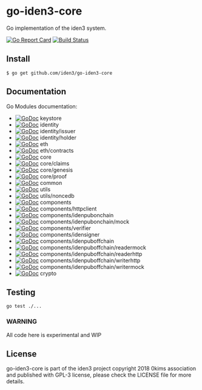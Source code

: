# go-iden3-core

Go implementation of the iden3 system.

[![Go Report Card](https://goreportcard.com/badge/github.com/iden3/go-iden3-core)](https://goreportcard.com/report/github.com/iden3/go-iden3-core)
[![Build Status](https://travis-ci.org/iden3/go-iden3-core.svg?branch=master)](https://travis-ci.org/iden3/go-iden3-core)

## Install
```
$ go get github.com/iden3/go-iden3-core
```

## Documentation

Go Modules documentation:
- [![GoDoc](https://godoc.org/github.com/iden3/go-iden3-core/keystore?status.svg)](https://godoc.org/github.com/iden3/go-iden3-core/keystore) keystore
- [![GoDoc](https://godoc.org/github.com/iden3/go-iden3-core/identity?status.svg)](https://godoc.org/github.com/iden3/go-iden3-core/identity) identity
- [![GoDoc](https://godoc.org/github.com/iden3/go-iden3-core/identity/issuer?status.svg)](https://godoc.org/github.com/iden3/go-iden3-core/identity/issuer) identity/issuer
- [![GoDoc](https://godoc.org/github.com/iden3/go-iden3-core/identity/holder?status.svg)](https://godoc.org/github.com/iden3/go-iden3-core/identity/holder) identity/holder
- [![GoDoc](https://godoc.org/github.com/iden3/go-iden3-core/eth?status.svg)](https://godoc.org/github.com/iden3/go-iden3-core/eth) eth
- [![GoDoc](https://godoc.org/github.com/iden3/go-iden3-core/eth/contracts?status.svg)](https://godoc.org/github.com/iden3/go-iden3-core/eth/contracts) eth/contracts
- [![GoDoc](https://godoc.org/github.com/iden3/go-iden3-core/core?status.svg)](https://godoc.org/github.com/iden3/go-iden3-core/core) core
- [![GoDoc](https://godoc.org/github.com/iden3/go-iden3-core/core/claims?status.svg)](https://godoc.org/github.com/iden3/go-iden3-core/core/claims) core/claims
- [![GoDoc](https://godoc.org/github.com/iden3/go-iden3-core/core/genesis?status.svg)](https://godoc.org/github.com/iden3/go-iden3-core/core/genesis) core/genesis
- [![GoDoc](https://godoc.org/github.com/iden3/go-iden3-core/core/proof?status.svg)](https://godoc.org/github.com/iden3/go-iden3-core/core/proof) core/proof
- [![GoDoc](https://godoc.org/github.com/iden3/go-iden3-core/common?status.svg)](https://godoc.org/github.com/iden3/go-iden3-core/common) common
- [![GoDoc](https://godoc.org/github.com/iden3/go-iden3-core/utils?status.svg)](https://godoc.org/github.com/iden3/go-iden3-core/utils) utils
- [![GoDoc](https://godoc.org/github.com/iden3/go-iden3-core/utils/noncedb?status.svg)](https://godoc.org/github.com/iden3/go-iden3-core/utils/noncedb) utils/noncedb
- [![GoDoc](https://godoc.org/github.com/iden3/go-iden3-core/components?status.svg)](https://godoc.org/github.com/iden3/go-iden3-core/components) components
- [![GoDoc](https://godoc.org/github.com/iden3/go-iden3-core/components/httpclient?status.svg)](https://godoc.org/github.com/iden3/go-iden3-core/components/httpclient) components/httpclient
- [![GoDoc](https://godoc.org/github.com/iden3/go-iden3-core/components/idenpubonchain?status.svg)](https://godoc.org/github.com/iden3/go-iden3-core/components/idenpubonchain) components/idenpubonchain
- [![GoDoc](https://godoc.org/github.com/iden3/go-iden3-core/components/idenpubonchain/mock?status.svg)](https://godoc.org/github.com/iden3/go-iden3-core/components/idenpubonchain/mock) components/idenpubonchain/mock
- [![GoDoc](https://godoc.org/github.com/iden3/go-iden3-core/components/verifier?status.svg)](https://godoc.org/github.com/iden3/go-iden3-core/components/verifier) components/verifier
- [![GoDoc](https://godoc.org/github.com/iden3/go-iden3-core/components/idensigner?status.svg)](https://godoc.org/github.com/iden3/go-iden3-core/components/idensigner) components/idensigner
- [![GoDoc](https://godoc.org/github.com/iden3/go-iden3-core/components/idenpuboffchain?status.svg)](https://godoc.org/github.com/iden3/go-iden3-core/components/idenpuboffchain) components/idenpuboffchain
- [![GoDoc](https://godoc.org/github.com/iden3/go-iden3-core/components/idenpuboffchain/readermock?status.svg)](https://godoc.org/github.com/iden3/go-iden3-core/components/idenpuboffchain/readermock) components/idenpuboffchain/readermock
- [![GoDoc](https://godoc.org/github.com/iden3/go-iden3-core/components/idenpuboffchain/readerhttp?status.svg)](https://godoc.org/github.com/iden3/go-iden3-core/components/idenpuboffchain/readerhttp) components/idenpuboffchain/readerhttp
- [![GoDoc](https://godoc.org/github.com/iden3/go-iden3-core/components/idenpuboffchain/writerhttp?status.svg)](https://godoc.org/github.com/iden3/go-iden3-core/components/idenpuboffchain/writerhttp) components/idenpuboffchain/writerhttp
- [![GoDoc](https://godoc.org/github.com/iden3/go-iden3-core/components/idenpuboffchain/writermock?status.svg)](https://godoc.org/github.com/iden3/go-iden3-core/components/idenpuboffchain/writermock) components/idenpuboffchain/writermock
- [![GoDoc](https://godoc.org/github.com/iden3/go-iden3-core/crypto?status.svg)](https://godoc.org/github.com/iden3/go-iden3-core/crypto) crypto

## Testing
`go test ./...`



### WARNING
All code here is experimental and WIP

## License
go-iden3-core is part of the iden3 project copyright 2018 0kims association and published with GPL-3 license, please check the LICENSE file for more details.
